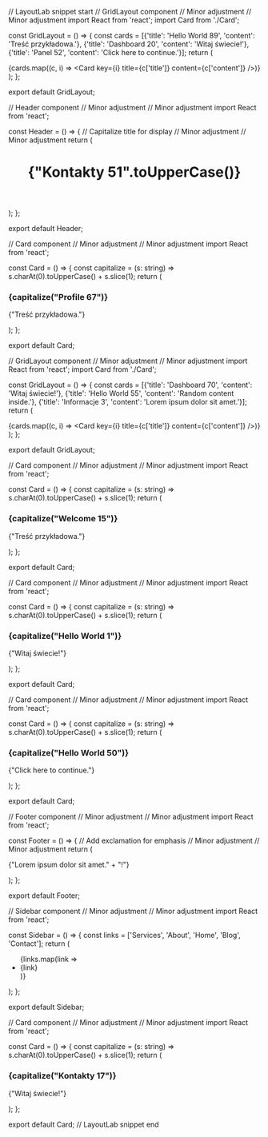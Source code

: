 // LayoutLab snippet start
// GridLayout component // Minor adjustment // Minor adjustment
import React from 'react';
import Card from './Card';

const GridLayout = () => {
  const cards = [{'title': 'Hello World 89', 'content': 'Treść przykładowa.'}, {'title': 'Dashboard 20', 'content': 'Witaj świecie!'}, {'title': 'Panel 52', 'content': 'Click here to continue.'}];
  return (
    <div>
      {cards.map((c, i) => <Card key={i} title={c['title']} content={c['content']} />)}
    </div>
  );
};

export default GridLayout;

// Header component // Minor adjustment // Minor adjustment
import React from 'react';

const Header = () => {
  // Capitalize title for display // Minor adjustment // Minor adjustment
  return (
    <header>
      <h1>{"Kontakty 51".toUpperCase()}</h1>
    </header>
  );
};

export default Header;

// Card component // Minor adjustment // Minor adjustment
import React from 'react';

const Card = () => {
  const capitalize = (s: string) => s.charAt(0).toUpperCase() + s.slice(1);
  return (
    <div>
      <h3>{capitalize("Profile 67")}</h3>
      <p>{"Treść przykładowa."}</p>
    </div>
  );
};

export default Card;

// GridLayout component // Minor adjustment // Minor adjustment
import React from 'react';
import Card from './Card';

const GridLayout = () => {
  const cards = [{'title': 'Dashboard 70', 'content': 'Witaj świecie!'}, {'title': 'Hello World 55', 'content': 'Random content inside.'}, {'title': 'Informacje 3', 'content': 'Lorem ipsum dolor sit amet.'}];
  return (
    <div>
      {cards.map((c, i) => <Card key={i} title={c['title']} content={c['content']} />)}
    </div>
  );
};

export default GridLayout;

// Card component // Minor adjustment // Minor adjustment
import React from 'react';

const Card = () => {
  const capitalize = (s: string) => s.charAt(0).toUpperCase() + s.slice(1);
  return (
    <div>
      <h3>{capitalize("Welcome 15")}</h3>
      <p>{"Treść przykładowa."}</p>
    </div>
  );
};

export default Card;

// Card component // Minor adjustment // Minor adjustment
import React from 'react';

const Card = () => {
  const capitalize = (s: string) => s.charAt(0).toUpperCase() + s.slice(1);
  return (
    <div>
      <h3>{capitalize("Hello World 1")}</h3>
      <p>{"Witaj świecie!"}</p>
    </div>
  );
};

export default Card;

// Card component // Minor adjustment // Minor adjustment
import React from 'react';

const Card = () => {
  const capitalize = (s: string) => s.charAt(0).toUpperCase() + s.slice(1);
  return (
    <div>
      <h3>{capitalize("Hello World 50")}</h3>
      <p>{"Click here to continue."}</p>
    </div>
  );
};

export default Card;

// Footer component // Minor adjustment // Minor adjustment
import React from 'react';

const Footer = () => {
  // Add exclamation for emphasis // Minor adjustment // Minor adjustment
  return (
    <footer>
      <p>{"Lorem ipsum dolor sit amet." + "!"}</p>
    </footer>
  );
};

export default Footer;

// Sidebar component // Minor adjustment // Minor adjustment
import React from 'react';

const Sidebar = () => {
  const links = ['Services', 'About', 'Home', 'Blog', 'Contact'];
  return (
    <aside>
      <ul>
        {links.map(link => <li key={link}>{link}</li>)}
      </ul>
    </aside>
  );
};

export default Sidebar;

// Card component // Minor adjustment // Minor adjustment
import React from 'react';

const Card = () => {
  const capitalize = (s: string) => s.charAt(0).toUpperCase() + s.slice(1);
  return (
    <div>
      <h3>{capitalize("Kontakty 17")}</h3>
      <p>{"Witaj świecie!"}</p>
    </div>
  );
};

export default Card;
// LayoutLab snippet end

